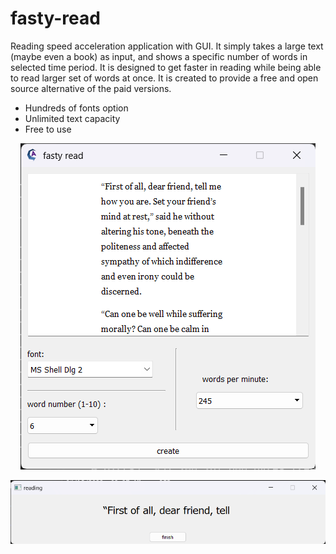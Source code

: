 # fasty-read

Reading speed acceleration application with GUI. It simply takes a large text (maybe even a book) as input, and shows a specific number of words in selected time period. It is designed to get faster in reading while being able to read larger set of words at once. It is created to provide a free and open source alternative of the paid versions.

* Hundreds of fonts option
* Unlimited text capacity
* Free to use

<p align="center">
    <img src="screenshots/fasty-read.png">
</p>

<p align="center">
    <img src="screenshots/fasty-read 2.png">
</p>
